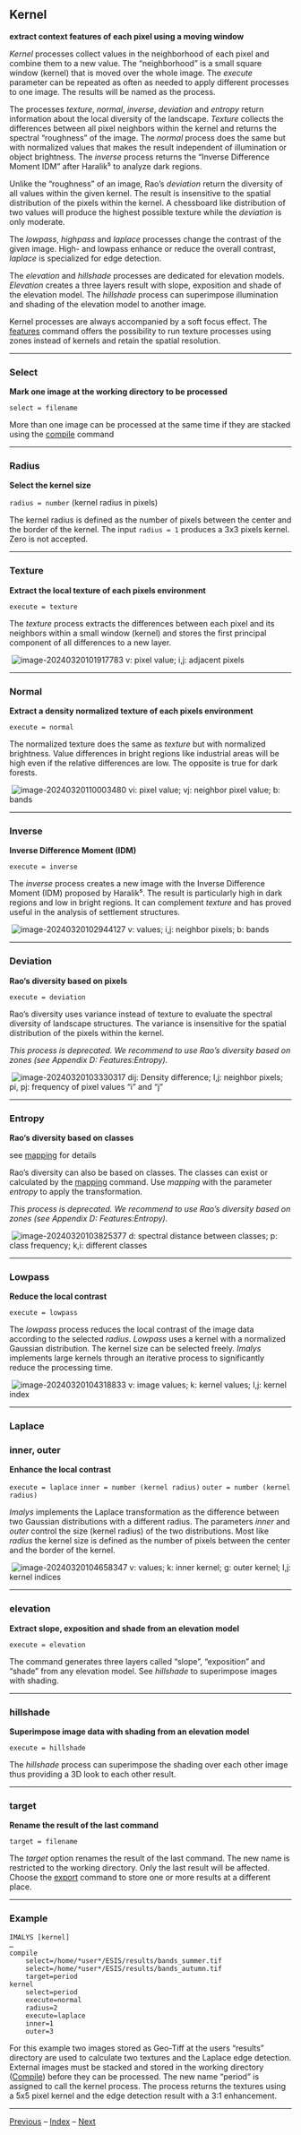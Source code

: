 ## Kernel	

**extract context features of each pixel using a moving window** 

*Kernel* processes collect values in the neighborhood of each pixel and combine them to a new value. The “neighborhood” is a small square window (kernel) that is moved over the whole image. The *execute* parameter can be repeated as often as needed to apply different processes to one image. The results will be named as the process. 

The processes *texture*, *normal*, *inverse*, *deviation* and *entropy* return information about the local diversity of the landscape. *Texture* collects the differences between all pixel neighbors within the kernel and returns the spectral “roughness” of the image. The *normal* process does the same but with normalized values that makes the result independent of illumination or object brightness. The *inverse* process returns the “Inverse Difference Moment IDM” after Haralik⁵ to analyze dark regions. 

Unlike the “roughness” of an image, Rao’s *deviation* return the diversity of all values within the given kernel. The result is insensitive to the spatial distribution of the pixels within the kernel. A chessboard like distribution of two values will produce the highest possible texture while the *deviation* is only moderate. 

The *lowpass*, *highpass* and *laplace* processes change the contrast of the given image. High- and lowpass enhance or reduce the overall contrast, *laplace* is specialized for edge detection. 

The *elevation* and *hillshade* processes are dedicated for elevation models. *Elevation* creates a three layers result with slope, exposition and shade of the elevation model. The *hillshade* process can superimpose illumination and shading of the elevation model to another image.

Kernel processes are always accompanied by a soft focus effect. The [features](8_Features.md) command offers the possibility to run texture processes using zones instead of kernels and retain the spatial resolution.

------

### Select

**Mark one image at the working directory to be processed**

`select = filename`

More than one image can be processed at the same time if they are stacked using the [compile](4_Compile.md) command

------

### Radius

**Select the kernel size**

`radius = number`	(kernel radius in pixels)

The kernel radius is defined as the number of pixels between the center and the border of the kernel. The input `radius = 1` produces a 3x3 pixels kernel. Zero is not accepted.

------

### Texture

**Extract the local texture of each pixels environment**

`execute = texture`

The *texture* process extracts the differences between each pixel and its neighbors within a small window (kernel) and stores the first principal component of all differences to a new layer.

​	![image-20240320101917783](../images/6_texture.png)	v: pixel value; i,j: adjacent pixels

------

### Normal

**Extract a density normalized texture of each pixels environment**

`execute = normal`

The normalized texture does the same as *texture* but with normalized brightness. Value differences in bright regions like industrial areas will be high even if the relative differences are low. The opposite is true for dark forests. 

​	![image-20240320110003480](../images/6_normal.png)	vi: pixel value; vj: neighbor pixel value; b: bands

------

### Inverse

**Inverse Difference Moment (IDM)**

`execute = inverse`

The *inverse* process creates a new image with the Inverse Difference Moment (IDM) proposed by Haralik⁵. The result is particularly high in dark regions and low in bright regions. It can complement *texture* and has proved useful in the analysis of settlement structures.

​	![image-20240320102944127](../images/6_inverse.png)	v: values; i,j: neighbor pixels; b: bands

------

### Deviation

**Rao‘s diversity based on pixels**

`execute = deviation`

Rao’s diversity uses variance instead of texture to evaluate the spectral diversity of landscape structures. The variance is insensitive for the spatial distribution of the pixels within the kernel. 

*This process is deprecated. We recommend to use Rao’s diversity based on zones (see Appendix D: Features:Entropy).*

​	![image-20240320103330317](../images/6_entropy.png)	dij: Density difference; I,j: neighbor pixels; pi, pj: frequency of pixel values “i” and “j”

------

### Entropy

**Rao‘s diversity based on classes**

see [mapping](9_Mapping.md) for details

Rao’s diversity can also be based on classes. The classes can exist or calculated by the [mapping](9_Mapping.md) command. Use *mapping* with the parameter *entropy* to apply the transformation.

*This process is deprecated. We recommend to use Rao’s diversity based on zones (see Appendix D: Features:Entropy).*

​	![image-20240320103825377](../images/6_deviation.png)	d: spectral distance between classes; p: class frequency; k,i: different classes

------

### Lowpass

**Reduce the local contrast**

`execute = lowpass`

The *lowpass* process reduces the local contrast of the image data according to the selected *radius*. *Lowpass* uses a kernel with a normalized Gaussian distribution. The kernel size can be selected freely. *Imalys* implements large kernels through an iterative process to significantly reduce the processing time.

​	![image-20240320104318833](../images/6_LowPass.png)	v: image values; k: kernel values; I,j: kernel index

------

### Laplace

### inner, outer

**Enhance the local contrast**

`execute = laplace`
`inner = number (kernel radius)`
`outer = number (kernel radius)`

*Imalys* implements the Laplace transformation as the difference between two Gaussian distributions with a different radius. The parameters *inner* and *outer* control the size (kernel radius) of the two distributions. Most like *radius* the kernel size is defined as the number of pixels between the center and the border of the kernel. 

​	![image-20240320104658347](../images/6_laplace.png)	v: values; k: inner kernel; g: outer kernel; I,j: kernel indices

------

### elevation

**Extract slope, exposition and shade from an elevation model**

`execute = elevation`

The command generates three layers called “slope”, “exposition” and “shade” from any elevation model. See *hillshade* to superimpose images with shading.

------

### hillshade

**Superimpose image data with shading from an elevation model**

`execute = hillshade`

The *hillshade* process can superimpose the shading over each other image thus providing a 3D look to each other result.

------

### target

**Rename the result of the last command**

`target = filename`

The *target* option renames the result of the last command. The new name is restricted to the working directory. Only the last result will be affected. Choose the [export](11_Export.md) command to store one or more results at a different place.

------

### Example

```
IMALYS [kernel]
…
compile
	select=/home/*user*/ESIS/results/bands_summer.tif
	select=/home/*user*/ESIS/results/bands_autumn.tif
	target=period
kernel
	select=period
	execute=normal
	radius=2
	execute=laplace
	inner=1
	outer=3
```

For this example two images stored as Geo-Tiff at the users “results” directory are used to calculate two textures and the Laplace edge detection. External images must be stacked and stored in the working directory ([Compile](4_Compile.md)) before they can be processed. The new name “period” is assigned to call the kernel process. The process returns the textures using a 5x5 pixel kernel and the edge detection result with a 3:1 enhancement.

-----

[Previous](5_Reduce.md)	–	[Index](Index.md)	–	[Next](7_Zones.md)